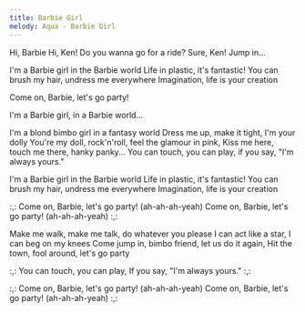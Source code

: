 ```yaml
---
title: Barbie Girl
melody: Aqua - Barbie Girl
---
```


Hi, Barbie
Hi, Ken!
Do you wanna go for a ride?
Sure, Ken!
Jump in...

I'm a Barbie girl in the Barbie world
Life in plastic, it's fantastic!
You can brush my hair, undress me everywhere
Imagination, life is your creation

Come on, Barbie, let's go party!

I'm a Barbie girl, in a Barbie world...

I'm a blond bimbo girl in a fantasy world
Dress me up, make it tight, I'm your dolly
You're my doll, rock'n'roll, feel the glamour in pink,
Kiss me here, touch me there, hanky panky...
You can touch, you can play, if you say, "I'm always yours."

I'm a Barbie girl in the Barbie world
Life in plastic, it's fantastic!
You can brush my hair, undress me everywhere
Imagination, life is your creation

:,: Come on, Barbie, let's go party! (ah-ah-ah-yeah)
Come on, Barbie, let's go party! (ah-ah-ah-yeah) :,:

Make me walk, make me talk, do whatever you please
I can act like a star, I can beg on my knees
Come jump in, bimbo friend, let us do it again,
Hit the town, fool around, let's go party

:,: You can touch,
you can play,
If you say, "I'm always yours." :,:

:,: Come on, Barbie, let's go party! (ah-ah-ah-yeah)
Come on, Barbie, let's go party! (ah-ah-ah-yeah) :,:

